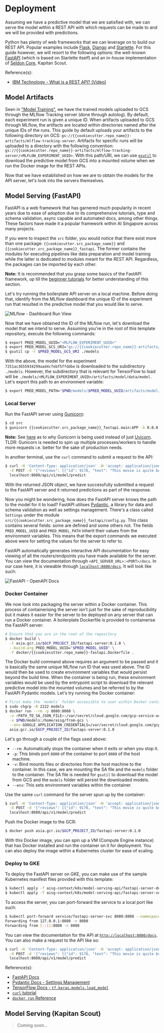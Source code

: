 # Deployment

Assuming we have a predictive model that we are satisfied with, we can
serve the model within a REST API with which requests can be made to
and we will be provided with predictions.

Python has plenty of web frameworks that we can leverage on to build
our REST API. Popular examples include
[Flask](https://flask.palletsprojects.com/en/2.0.x/),
[Django](https://www.djangoproject.com/) and
[Starlette](https://www.starlette.io/). For this guide however, we will
resort to the following options:
the well-known [FastAPI](https://fastapi.tiangolo.com/) (which is based
on Starlette itself) and an in-house implementation of
[Seldon Core](https://www.seldon.io/tech/products/core/), Kapitan
Scout.

Reference(s):

- [IBM Technology - What is a REST API? (Video)](https://www.youtube.com/watch?v=lsMQRaeKNDk)

## Model Artifacts

Seen in ["Model Training"](#model-training), we have the trained models
uploaded to GCS through the MLflow Tracking server (done through
autolog). By default, each experiment run is given a unique ID. When
artifacts uploaded to GCS through MLflow, the artifacts are located
within directories named after the unique IDs of the runs.
This guide by default uploads your artifacts to the following
directory on GCS:
`gs://{{cookiecutter.repo_name}}-artifacts/mlflow-tracking-server`.
Artifacts for specific runs will be uploaded to a directory with the
following convention:
`gs://{{cookiecutter.repo_name}}-artifacts/mlflow-tracking-server/<MLFLOW_EXPERIMENT_UUID>`.
With this path/URI, we can use
[`gsutil`](https://cloud.google.com/storage/docs/gsutil)
to download the predictive model from GCS into a mounted volume when
we run the Docker image for the REST APIs.

Now that we have established on how we are to obtain the models for the
API server, let's look into the servers themselves.

## Model Serving (FastAPI)

FastAPI is a web framework that has garnered much popularity in recent
years due to ease of adoption due to its comprehensive tutorials, type
and schema validation, async capable and automated docs, among other
things. These factors have made it a popular framework within
AI Singapore across many projects.

If you were to inspect the `src` folder, you would notice that there
exist more than one package: `{{cookiecutter.src_package_name}}` and
`{{cookiecutter.src_package_name}}_fastapi`. The former contains the modules for
executing pipelines like data preparation and model training while
the latter is dedicated to modules meant for the REST API. Regardless,
the packages can be imported by each other.

__Note:__ It is recommended that you grasp some basics of the FastAPI
framework, up till the
[beginner tutorials](https://fastapi.tiangolo.com/tutorial/) for
better understanding of this section.

Let's try running the boilerplate API server on a local machine.
Before doing that, identify from the MLflow dashboard the unique ID
of the experiment run that resulted in the predictive model that you
would like to serve.

![MLflow - Dashboard Run View](../assets/screenshots/mlflow-dashboard-run-view.png)

Now that we have obtained the ID of the MLflow run,
let's download the model that we intend to serve.
Assuming you're in the root of this template repository, execute the
following commands:

```bash
$ export PRED_MODEL_UUID="<MLFLOW_EXPERIMENT_UUID>"
$ export PRED_MODEL_GCS_URI="gs://{{cookiecutter.repo_name}}-artifacts/mlflow-tracking-server/$PRED_MODEL_UUID"
$ gsutil cp -r $PRED_MODEL_GCS_URI ./models
```

With the above, the model for the experiment
`7251ac3655934299aad4cfebf5ffddbe` is downloaded to the subdirectory
`./models`. However, the subdirectory that is relevant for TensorFlow
to load will be
`./models/<MLFLOW_EXPERIMENT_UUID>/artifacts/model/data/model`. Let's
export this path to an environment variable:

```bash
$ export PRED_MODEL_PATH="$PWD/models/$PRED_MODEL_UUID/artifacts/model/data/model"
```

### Local Server

Run the FastAPI server using [Gunicorn](https://gunicorn.org):

```bash
$ cd src
$ gunicorn {{cookiecutter.src_package_name}}_fastapi.main:APP -b 0.0.0.0:8080 -w 4 -k uvicorn.workers.UvicornWorker
```

__Note:__ See
[here](https://fastapi.tiangolo.com/deployment/server-workers/) as to
why Gunicorn is being used instead of just
[Uvicorn](https://www.uvicorn.org/). TLDR: Gunicorn is needed to spin
up multiple processes/workers to handle more requests i.e. better for
the sake of production needs.

In another terminal, use the `curl` command to submit a request to the API:

```bash
$ curl -H 'Content-Type: application/json' -H 'accept: application/json' \
  -X POST -d '{"reviews": [{"id": 9176, "text": "This movie is quite boring."}, {"id": 71, "text": "This movie is awesome."}]}' \
  localhost:8080/api/v1/model/predict
```

With the returned JSON object, we have successfully submitted a request
to the FastAPI server and it returned predictions as part of the
response.

Now you might be wondering, how does the FastAPI server knows the path
to the model for it to load? FastAPI utilises
[Pydantic](https://pydantic-docs.helpmanual.io/), a library for data
and schema validation as well as settings management. There's a class
called `Settings` under the module
`src/{{cookiecutter.src_package_name}}_fastapi/config.py`. This class contains
several fields: some are defined and some others not. The fields
`PRED_MODEL_UUID` and `PRED_MODEL_PATH` inherit their values from
the environment variables. This means that the export commands we
executed above were for setting the values for the server to refer to.

FastAPI automatically generates interactive API documentation for
easy viewing of all the routers/endpoints you have made available for
the server. You can view the documentation through
`<API_SERVER_URL>:<PORT>/docs`. In our case here, it is viewable through
[`localhost:8080/docs`](http://localhost:8080/docs). It will look like
such:

![FastAPI - OpenAPI Docs](../assets/screenshots/fastapi-openapi-docs.png)

### Docker Container

We now look into packaging the server within a Docker container. This
process of containerising the server isn't just for the sake of
reproducibility but it makes it easier for the server to be deployed
on any server that can run a Docker container. A boilerplate
Dockerfile is provided to containerise the FastAPI server:

```bash
# Ensure that you are in the root of the repository
$ docker build \
  -t asia.gcr.io/$GCP_PROJECT_ID/fastapi-server:0.1.0 \
  --build-arg PRED_MODEL_UUID="$PRED_MODEL_UUID" \
  -f docker/{{cookiecutter.repo_name}}-fastapi.Dockerfile .
```

The Docker build command above requires an argument to be passed and it
is basically the same unique MLflow run ID that was used above.
The ID would then be used to create environment variables that would
persist beyond the build time. When the container is being run,
these environment variables would be
used by the entrypoint script to download the relevant predictive model
into the mounted volumes and be referred to by the FastAPI Pydantic
models. Let's try running the Docker container:

```bash
# First make the `models` folder accessible to user within Docker container
$ sudo chgrp -R 2222 models
$ docker run --rm -p 8080:8080 \
  -v <PATH_TO_SA_JSON_FILE>:/var/secret/cloud.google.com/gcp-service-account.json \
  -v $PWD/models:/home/aisg/from-gcs \
  --env GOOGLE_APPLICATION_CREDENTIALS=/var/secret/cloud.google.com/gcp-service-account.json \
  asia.gcr.io/$GCP_PROJECT_ID/fastapi-server:0.1.0
```

Let's go through a couple of the flags used above:

- `--rm`: Automatically stops the container when it exits or when you
  stop it.
- `-p`: This binds port `8080` of the container to port `8080` of the
  host machine.
- `-v`: Bind mounts files or directories from the host machine to the
  container. In this case, we are mounting the SA file and the `models`
  folder to the container. The SA file is needed for `gsutil`
  to download the model from GCS and the `models` folder will persist
  the downloaded models.
- `--env`: This sets environment variables within the container.

Use the same `curl` command for the server spun up by the container:

```bash
$ curl -H 'Content-Type: application/json' -H 'accept: application/json' \
  -X POST -d '{"reviews": [{"id": 9176, "text": "This movie is quite boring."}, {"id": 71, "text": "This movie is awesome."}]}' \
  localhost:8080/api/v1/model/predict
```

Push the Docker image to the GCR:

```bash
$ docker push asia.gcr.io/$GCP_PROJECT_ID/fastapi-server:0.1.0
```

With this Docker image, you can spin up a VM (Compute Engine instance)
that has Docker installed and run the container on it for deployment.
You can also deploy the image within a Kubernetes cluster for ease of
scaling.

### Deploy to GKE

To deploy the FastAPI server on GKE, you can make use of the sample
Kubernetes manifest files provided with this template:

```bash
$ kubectl apply -f aisg-context/k8s/model-serving-api/fastapi-server-deployment.yml --namespace=polyaxon-v1
$ kubectl apply -f aisg-context/k8s/model-serving-api/fastapi-server-service.yml --namespace=polyaxon-v1
```

To access the server, you can port-forward the service to a local port
like such:

```bash
$ kubectl port-forward service/fastapi-server-svc 8080:8080 --namespace=polyaxon-v1
Forwarding from 127.0.0.1:8080 -> 8080
Forwarding from [::1]:8080 -> 8080
```

You can view the documentation for the API at
[`http://localhost:8080/docs`](http://localhost:8080/docs). You can also
make a request to the API like so:

```bash
$ curl -H 'Content-Type: application/json' -H 'accept: application/json' \
  -X POST -d '{"reviews": [{"id": 9176, "text": "This movie is quite boring."}, {"id": 71, "text": "This movie is awesome."}]}' \
  localhost:8080/api/v1/model/predict
```

Reference(s):

- [FastAPI Docs](https://fastapi.tiangolo.com)
- [Pydantic Docs - Settings Management](https://pydantic-docs.helpmanual.io/usage/settings/)
- [TensorFlow Docs - `tf.keras.models.load_model`](https://www.tensorflow.org/api_docs/python/tf/keras/models/load_model)
- [`curl` tutorial](https://curl.se/docs/manual.html)
- [`docker run` Reference](https://docs.docker.com/engine/reference/commandline/run/)

## Model Serving (Kapitan Scout)

> Coming soon...
